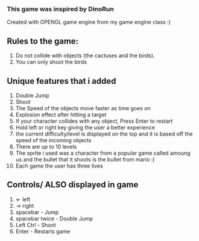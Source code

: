### This game was inspired by DinoRun

Created with OPENGL game engine from my game engine class :)

## Rules to the game:
1. Do not collide with objects (the cactuses and the birds).
2. You can only shoot the birds

## Unique features that i added
1. Double Jump
2. Shoot
3. The Speed of the objects move faster as time goes on
4. Explosion effect after hitting a target
5. If your character collides with any object, Press Enter to restart
6. Hold left or right key giving the user a better experience
7. the current difficulty/level is displayed on the top and it is based off the speed of the incoming objects
8. There are up to 10 levels
9. The sprite i used was a character from a popular game called amoung us and the bullet that it shoots is the bullet from mario :)
10. Each game the user has three lives


## Controls/ ALSO displayed in game
1. <- left
2. -> right
3. spacebar - Jump
3. spacebar twice - Double Jump
4. Left Ctrl - Shoot
5. Enter - Restarts game
